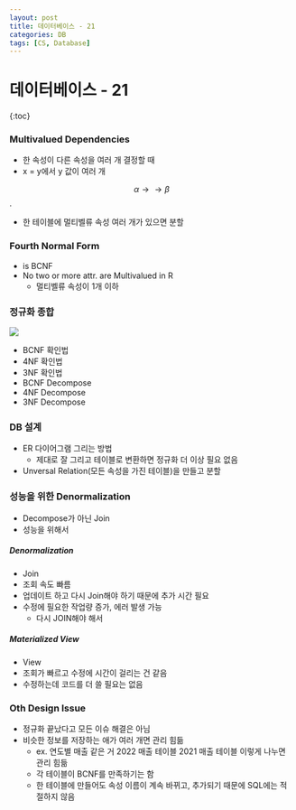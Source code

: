 ```yaml
---
layout: post
title: 데이터베이스 - 21
categories: DB
tags: [CS, Database]
---
```


# 데이터베이스 - 21

{:toc}

### Multivalued Dependencies

- 한 속성이 다른 속성을 여러 개 결정할 때
- x = y에서 y 값이 여러 개

$$\alpha \rightarrow \rightarrow \beta$$.

- 한 테이블에 멀티벨류 속성 여러 개가 있으면 분할

### Fourth Normal Form

- is BCNF
- No two or more attr. are Multivalued in R
  - 멀티벨류 속성이 1개 이하

### 정규화 종합

<img src="https://github.com/L-Hyun/L-Hyun.github.io/blob/main/assets/DB/21-1.png?raw=true" />

- BCNF 확인법
- 4NF 확인법
- 3NF 확인법
- BCNF Decompose
- 4NF Decompose
- 3NF Decompose

### DB 설계

- ER 다이어그램 그리는 방법
  - 제대로 잘 그리고 테이블로 변환하면 정규화 더 이상 필요 없음
- Unversal Relation(모든 속성을 가진 테이블)을 만들고 분할

### 성능을 위한 Denormalization

- Decompose가 아닌 Join
- 성능을 위해서

##### Denormalization

- Join
- 조회 속도 빠름
- 업데이트 하고 다시 Join해야 하기 때문에 추가 시간 필요
- 수정에 필요한 작업량 증가, 에러 발생 가능
  - 다시 JOIN해야 해서

##### Materialized View

- View
- 조회가 빠르고 수정에 시간이 걸리는 건 같음
- 수정하는데 코드를 더 쓸 필요는 없음

### Oth Design Issue

- 정규화 끝났다고 모든 이슈 해결은 아님
- 비슷한 정보를 저장하는 애가 여러 개면 관리 힘듦
  - ex. 연도별 매출 같은 거 2022 매출 테이블 2021 매출 테이블 이렇게 나누면 관리 힘듦
  - 각 테이블이 BCNF를 만족하기는 함
  - 한 테이블에 만들어도 속성 이름이 계속 바뀌고, 추가되기 때문에 SQL에는 적절하지 않음
